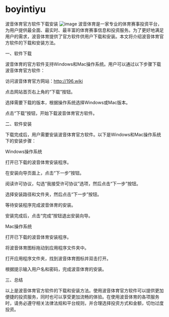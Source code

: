 # boyintiyu
波音体育官方软件下载安装
![image](https://user-images.githubusercontent.com/132263395/235835912-b2a6055c-0b86-4b7c-b65e-8b4240397c36.png)
波音体育是一家专业的体育赛事投资平台，为用户提供最全面、最实时、最丰富的体育赛事信息和投资服务。为了更好地满足用户的需求，波音体育提供了官方软件供用户下载和安装。本文将介绍波音体育官方软件的下载和安装方法。

一、软件下载

波音体育的官方软件支持Windows和Mac操作系统。用户可以通过以下步骤下载波音体育官方软件：

访问波音体育官方网站：http://196.wiki

点击网站首页右上角的“下载”按钮。

选择需要下载的版本，根据操作系统选择Windows或Mac版本。

点击“下载”按钮，开始下载波音体育官方软件。

二、软件安装

下载完成后，用户需要安装波音体育官方软件。以下是Windows和Mac操作系统下的安装步骤：

Windows操作系统

打开已下载的波音体育安装程序。

在安装向导页面上，点击“下一步”按钮。

阅读许可协议，勾选“我接受许可协议”选项，然后点击“下一步”按钮。

选择安装路径和文件夹，然后点击“下一步”按钮。

等待安装程序完成波音体育的安装。

安装完成后，点击“完成”按钮退出安装向导。

Mac操作系统

打开已下载的波音体育安装程序。

将波音体育图标拖动到应用程序文件夹中。

打开应用程序文件夹，找到波音体育图标并双击打开。

根据提示输入用户名和密码，完成波音体育的安装。

三、总结

以上是波音体育官方软件的下载和安装方法。使用波音体育官方软件可以提供更加便捷的投资服务，同时也可以享受更加流畅的体验。在使用波音体育的各项服务时，请务必遵守相关法律法规和平台规则，并合理选择投资方式和金额，切勿过度投资。




